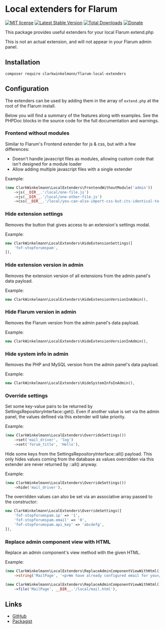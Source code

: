 # Local extenders for Flarum

[![MIT license](https://img.shields.io/badge/license-MIT-blue.svg)](https://github.com/clarkwinkelmann/flarum-local-extenders/blob/master/LICENSE.md) [![Latest Stable Version](https://img.shields.io/packagist/v/clarkwinkelmann/flarum-local-extenders.svg)](https://packagist.org/packages/clarkwinkelmann/flarum-local-extenders) [![Total Downloads](https://img.shields.io/packagist/dt/clarkwinkelmann/flarum-local-extenders.svg)](https://packagist.org/packages/clarkwinkelmann/flarum-local-extenders) [![Donate](https://img.shields.io/badge/paypal-donate-yellow.svg)](https://www.paypal.me/clarkwinkelmann)

This package provides useful extenders for your local Flarum extend.php

This is not an actual extension, and will not appear in your Flarum admin panel.

## Installation

    composer require clarkwinkelmann/flarum-local-extenders

## Configuration

The extenders can be used by adding them in the array of `extend.php` at the root of the Flarum install.

Below you will find a summary of the features along with examples.
See the PHPDoc blocks in the source code for the full documentation and warnings.

### Frontend without modules

Similar to Flarum's Frontend extender for js & css, but with a few differences:

- Doesn't handle javascript files as modules, allowing custom code that isn't designed for a module loader
- Allow adding multiple javascript files with a single extender

Example:

```php
(new ClarkWinkelmann\LocalExtenders\FrontendWithoutModule('admin'))
    ->js(__DIR__.'/local/one-file.js')
    ->js(__DIR__.'/local/one-other-file.js')
    ->css(__DIR__.'/local/you-can-also-import-css-but-its-identical-to-the-core-extender.less'),
```

### Hide extension settings

Removes the button that gives access to an extension's settings modal.

Example:

```php
new ClarkWinkelmann\LocalExtenders\HideExtensionSettings([
    'fof-stopforumspam',
]),
```

### Hide extension version in admin

Removes the extension version of all extensions from the admin panel's data payload.

Example:

```php
new ClarkWinkelmann\LocalExtenders\HideExtensionVersionInAdmin(),
```

### Hide Flarum version in admin

Removes the Flarum version from the admin panel's data payload.

Example:

```php
new ClarkWinkelmann\LocalExtenders\HideExtensionVersionInAdmin(),
```

### Hide system info in admin

Removes the PHP and MySQL version from the admin panel's data payload.

Example:

```php
new ClarkWinkelmann\LocalExtenders\HideSystemInfoInAdmin(),
```

### Override settings

Set some key-value pairs to be returned by SettingsRepositoryInterface::get().
Even if another value is set via the admin panel, the values defined via this extender will take priority.

Example:

```php
(new ClarkWinkelmann\LocalExtenders\OverrideSettings())
    ->set('mail_driver', 'log')
    ->set('forum_title', 'Hello'),
```

Hide some keys from the SettingsRepositoryInterface::all() payload.
This only hides values coming from the database as values overridden via this extender are never returned by ::all() anyway.

Example:

```php
(new ClarkWinkelmann\LocalExtenders\OverrideSettings())
    ->hide('mail_driver'),
```

The overridden values can also be set via an associative array passed to the constructor:

```php
new ClarkWinkelmann\LocalExtenders\OverrideSettings([
    'fof-stopforumspam.ip' => '1',
    'fof-stopforumspam.email' => '0',
    'fof-stopforumspam.api_key' => 'abcdefg',
]),
```

### Replace admin component view with HTML

Replace an admin component's view method with the given HTML.

Example:

```php
(new ClarkWinkelmann\LocalExtenders\ReplaceAdminComponentViewWithHtml())
    ->string('MailPage', '<p>We have already configured email for you</p>'),
```

```php
(new ClarkWinkelmann\LocalExtenders\ReplaceAdminComponentViewWithHtml())
    ->file('MailPage', __DIR__.'/local/mail.html'),
```

## Links

- [GitHub](https://github.com/clarkwinkelmann/flarum-local-extenders)
- [Packagist](https://packagist.org/packages/clarkwinkelmann/flarum-local-extenders)
